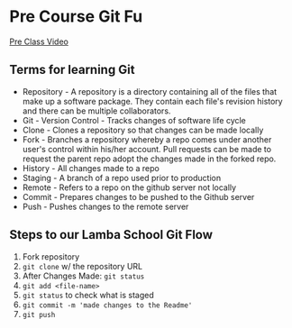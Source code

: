 # Pre Course Git Fu
[Pre Class Video](https://youtu.be/ZihgMcrHOF4)
## Terms for learning Git
 * Repository - A repository is a directory containing all of the files that make up a software package. They contain each file's revision history and there can be multiple collaborators.
 * Git - Version Control - Tracks changes of software life cycle
 * Clone - Clones a repository so that changes can be made locally
 * Fork - Branches a repository whereby a repo comes under another user's control within his/her account. Pull requests can be made to request the parent repo adopt the changes made in the forked repo.
 * History - All changes made to a repo
 * Staging - A branch of a repo used prior to production
 * Remote - Refers to a repo on the github server not locally
 * Commit - Prepares changes to be pushed to the Github server
 * Push - Pushes changes to the remote server

## Steps to our Lamba School Git Flow
1. Fork repository
2. `git clone` w/ the repository URL 
3. After Changes Made: `git status`
4. `git add <file-name>` 
5. `git status` to check what is staged
6. `git commit -m 'made changes to the Readme'`
7. `git push`
